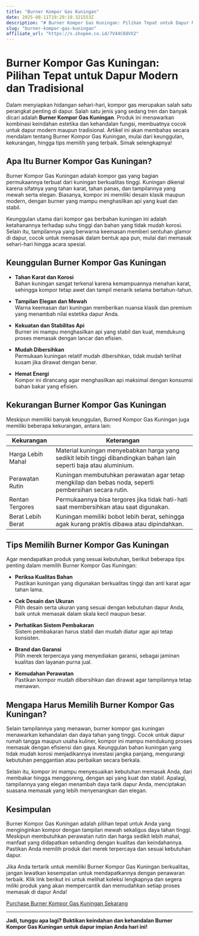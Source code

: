 ```yaml
---
title: "Burner Kompor Gas Kuningan"
date: 2025-08-11T19:29:19.321553Z
description: "# Burner Kompor Gas Kuningan: Pilihan Tepat untuk Dapur Modern dan Tradisional..."
slug: "burner-kompor-gas-kuningan"
affiliate_url: "https://s.shopee.co.id/7V44C68VX2"
---
```

# Burner Kompor Gas Kuningan: Pilihan Tepat untuk Dapur Modern dan Tradisional

Dalam menyiapkan hidangan sehari-hari, kompor gas merupakan salah satu perangkat penting di dapur. Salah satu jenis yang sedang tren dan banyak dicari adalah **Burner Kompor Gas Kuningan**. Produk ini menawarkan kombinasi keindahan estetika dan kehandalan fungsi, membuatnya cocok untuk dapur modern maupun tradisional. Artikel ini akan membahas secara mendalam tentang Burner Kompor Gas Kuningan, mulai dari keunggulan, kekurangan, hingga tips memilih yang terbaik. Simak selengkapnya!

## Apa Itu Burner Kompor Gas Kuningan?

Burner Kompor Gas Kuningan adalah kompor gas yang bagian permukaannya terbuat dari kuningan berkualitas tinggi. Kuningan dikenal karena sifatnya yang tahan karat, tahan panas, dan tampilannya yang mewah serta elegan. Biasanya, kompor ini memiliki desain klasik maupun modern, dengan burner yang mampu menghasilkan api yang kuat dan stabil.

Keunggulan utama dari kompor gas berbahan kuningan ini adalah ketahanannya terhadap suhu tinggi dan bahan yang tidak mudah korosi. Selain itu, tampilannya yang berwarna keemasan memberi sentuhan glamor di dapur, cocok untuk memasak dalam bentuk apa pun, mulai dari memasak sehari-hari hingga acara spesial.

## Keunggulan Burner Kompor Gas Kuningan

- **Tahan Karat dan Korosi**  
  Bahan kuningan sangat terkenal karena kemampuannya menahan karat, sehingga kompor tetap awet dan tampil menarik selama bertahun-tahun.

- **Tampilan Elegan dan Mewah**  
  Warna keemasan dari kuningan memberikan nuansa klasik dan premium yang menambah nilai estetika dapur Anda.

- **Kekuatan dan Stabilitas Api**  
  Burner ini mampu menghasilkan api yang stabil dan kuat, mendukung proses memasak dengan lancar dan efisien.

- **Mudah Dibersihkan**  
  Permukaan kuningan relatif mudah dibersihkan, tidak mudah terlihat kusam jika dirawat dengan benar.

- **Hemat Energi**  
  Kompor ini dirancang agar menghasilkan api maksimal dengan konsumsi bahan bakar yang efisien.

## Kekurangan Burner Kompor Gas Kuningan

Meskipun memiliki banyak keunggulan, Burned Kompor Gas Kuningan juga memiliki beberapa kekurangan, antara lain:

| **Kekurangan** | **Keterangan** |
|----------------|----------------|
| Harga Lebih Mahal | Material kuningan menyebabkan harga yang sedikit lebih tinggi dibandingkan bahan lain seperti baja atau aluminium. |
| Perawatan Rutin | Kuningan membutuhkan perawatan agar tetap mengkilap dan bebas noda, seperti pembersihan secara rutin. |
| Rentan Tergores | Permukaannya bisa tergores jika tidak hati-hati saat membersihkan atau saat digunakan. |
| Berat Lebih Berat | Kuningan memiliki bobot lebih berat, sehingga agak kurang praktis dibawa atau dipindahkan. |

## Tips Memilih Burner Kompor Gas Kuningan

Agar mendapatkan produk yang sesuai kebutuhan, berikut beberapa tips penting dalam memilih Burner Kompor Gas Kuningan:

- **Periksa Kualitas Bahan**  
  Pastikan kuningan yang digunakan berkualitas tinggi dan anti karat agar tahan lama.

- **Cek Desain dan Ukuran**  
  Pilih desain serta ukuran yang sesuai dengan kebutuhan dapur Anda, baik untuk memasak dalam skala kecil maupun besar.

- **Perhatikan Sistem Pembakaran**  
  Sistem pembakaran harus stabil dan mudah diatur agar api tetap konsisten.

- **Brand dan Garansi**  
  Pilih merek terpercaya yang menyediakan garansi, sebagai jaminan kualitas dan layanan purna jual.

- **Kemudahan Perawatan**  
  Pastikan kompor mudah dibersihkan dan dirawat agar tampilannya tetap menawan.

## Mengapa Harus Memilih Burner Kompor Gas Kuningan?

Selain tampilannya yang menawan, burner kompor gas kuningan menawarkan kehandalan dan daya tahan yang tinggi. Cocok untuk dapur rumah tangga maupun usaha kuliner, kompor ini mampu mendukung proses memasak dengan efisiensi dan gaya. Keunggulan bahan kuningan yang tidak mudah korosi menjadikannya investasi jangka panjang, mengurangi kebutuhan penggantian atau perbaikan secara berkala.

Selain itu, kompor ini mampu menyesuaikan kebutuhan memasak Anda, dari membakar hingga menggoreng, dengan api yang kuat dan stabil. Apalagi, tampilannya yang elegan menambah daya tarik dapur Anda, menciptakan suasana memasak yang lebih menyenangkan dan elegan.

## Kesimpulan

Burner Kompor Gas Kuningan adalah pilihan tepat untuk Anda yang menginginkan kompor dengan tampilan mewah sekaligus daya tahan tinggi. Meskipun membutuhkan perawatan rutin dan harga sedikit lebih mahal, manfaat yang didapatkan sebanding dengan kualitas dan keindahannya. Pastikan Anda memilih produk dari merek terpercaya dan sesuai kebutuhan dapur.

Jika Anda tertarik untuk memiliki Burner Kompor Gas Kuningan berkualitas, jangan lewatkan kesempatan untuk mendapatkannya dengan penawaran terbaik. Klik link berikut ini untuk melihat koleksi lengkapnya dan segera miliki produk yang akan mempercantik dan memudahkan setiap proses memasak di dapur Anda!

[Purchase Burner Kompor Gas Kuningan Sekarang](https://s.shopee.co.id/7V44C68VX2)

---

**Jadi, tunggu apa lagi? Buktikan keindahan dan kehandalan Burner Kompor Gas Kuningan untuk dapur impian Anda hari ini!**